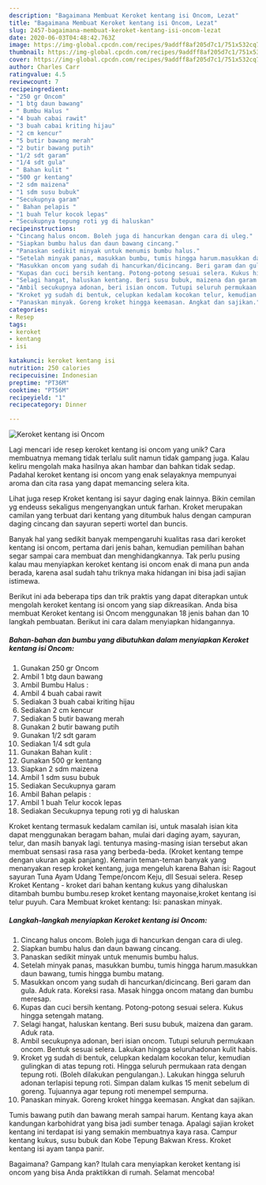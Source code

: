 ```yaml
---
description: "Bagaimana Membuat Keroket kentang isi Oncom, Lezat"
title: "Bagaimana Membuat Keroket kentang isi Oncom, Lezat"
slug: 2457-bagaimana-membuat-keroket-kentang-isi-oncom-lezat
date: 2020-06-03T04:48:42.763Z
image: https://img-global.cpcdn.com/recipes/9addff8af205d7c1/751x532cq70/keroket-kentang-isi-oncom-foto-resep-utama.jpg
thumbnail: https://img-global.cpcdn.com/recipes/9addff8af205d7c1/751x532cq70/keroket-kentang-isi-oncom-foto-resep-utama.jpg
cover: https://img-global.cpcdn.com/recipes/9addff8af205d7c1/751x532cq70/keroket-kentang-isi-oncom-foto-resep-utama.jpg
author: Charles Carr
ratingvalue: 4.5
reviewcount: 7
recipeingredient:
- "250 gr Oncom"
- "1 btg daun bawang"
- " Bumbu Halus "
- "4 buah cabai rawit"
- "3 buah cabai kriting hijau"
- "2 cm kencur"
- "5 butir bawang merah"
- "2 butir bawang putih"
- "1/2 sdt garam"
- "1/4 sdt gula"
- " Bahan kulit "
- "500 gr kentang"
- "2 sdm maizena"
- "1 sdm susu bubuk"
- "Secukupnya garam"
- " Bahan pelapis "
- "1 buah Telur kocok lepas"
- "Secukupnya tepung roti yg di haluskan"
recipeinstructions:
- "Cincang halus oncom. Boleh juga di hancurkan dengan cara di uleg."
- "Siapkan bumbu halus dan daun bawang cincang."
- "Panaskan sedikit minyak untuk menumis bumbu halus."
- "Setelah minyak panas, masukkan bumbu, tumis hingga harum.masukkan daun bawang, tumis hingga bumbu matang."
- "Masukkan oncom yang sudah di hancurkan/dicincang. Beri garam dan gula. Aduk rata. Koreksi rasa. Masak hingga oncom matang dan bumbu meresap."
- "Kupas dan cuci bersih kentang. Potong-potong sesuai selera. Kukus hingga setengah matang."
- "Selagi hangat, haluskan kentang. Beri susu bubuk, maizena dan garam. Aduk rata."
- "Ambil secukupnya adonan, beri isian oncom. Tutupi seluruh permukaan oncom. Bentuk sesuai selera. Lakukan hingga seluruhadonan kulit habis."
- "Kroket yg sudah di bentuk, celupkan kedalam kocokan telur, kemudian gulingkan di atas tepung roti. Hingga seluruh permukaan rata dengan tepung roti. (Boleh dilakukan pengulangan.). Lakukan hingga seluruh adonan terlapisi tepung roti. Simpan dalam kulkas 15 menit sebelum di goreng. Tujuannya agar tepung roti menempel sempurna."
- "Panaskan minyak. Goreng kroket hingga keemasan. Angkat dan sajikan."
categories:
- Resep
tags:
- keroket
- kentang
- isi

katakunci: keroket kentang isi 
nutrition: 250 calories
recipecuisine: Indonesian
preptime: "PT36M"
cooktime: "PT56M"
recipeyield: "1"
recipecategory: Dinner

---
```



![Keroket kentang isi Oncom](https://img-global.cpcdn.com/recipes/9addff8af205d7c1/751x532cq70/keroket-kentang-isi-oncom-foto-resep-utama.jpg)

Lagi mencari ide resep keroket kentang isi oncom yang unik? Cara membuatnya memang tidak terlalu sulit namun tidak gampang juga. Kalau keliru mengolah maka hasilnya akan hambar dan bahkan tidak sedap. Padahal keroket kentang isi oncom yang enak selayaknya mempunyai aroma dan cita rasa yang dapat memancing selera kita.

Lihat juga resep Kroket kentang isi sayur daging enak lainnya. Bikin cemilan yg endeuss sekaligus mengenyangkan untuk farhan. Kroket merupakan camilan yang terbuat dari kentang yang ditumbuk halus dengan campuran daging cincang dan sayuran seperti wortel dan buncis.

Banyak hal yang sedikit banyak mempengaruhi kualitas rasa dari keroket kentang isi oncom, pertama dari jenis bahan, kemudian pemilihan bahan segar sampai cara membuat dan menghidangkannya. Tak perlu pusing kalau mau menyiapkan keroket kentang isi oncom enak di mana pun anda berada, karena asal sudah tahu triknya maka hidangan ini bisa jadi sajian istimewa.


Berikut ini ada beberapa tips dan trik praktis yang dapat diterapkan untuk mengolah keroket kentang isi oncom yang siap dikreasikan. Anda bisa membuat Keroket kentang isi Oncom menggunakan 18 jenis bahan dan 10 langkah pembuatan. Berikut ini cara dalam menyiapkan hidangannya.

<!--inarticleads1-->

##### Bahan-bahan dan bumbu yang dibutuhkan dalam menyiapkan Keroket kentang isi Oncom:

1. Gunakan 250 gr Oncom
1. Ambil 1 btg daun bawang
1. Ambil  Bumbu Halus :
1. Ambil 4 buah cabai rawit
1. Sediakan 3 buah cabai kriting hijau
1. Sediakan 2 cm kencur
1. Sediakan 5 butir bawang merah
1. Gunakan 2 butir bawang putih
1. Gunakan 1/2 sdt garam
1. Sediakan 1/4 sdt gula
1. Gunakan  Bahan kulit :
1. Gunakan 500 gr kentang
1. Siapkan 2 sdm maizena
1. Ambil 1 sdm susu bubuk
1. Sediakan Secukupnya garam
1. Ambil  Bahan pelapis :
1. Ambil 1 buah Telur kocok lepas
1. Sediakan Secukupnya tepung roti yg di haluskan


Kroket kentang termasuk kedalam camilan isi, untuk masalah isian kita dapat menggunakan beragam bahan, mulai dari daging ayam, sayuran, telur, dan masih banyak lagi. tentunya masing-masing isian tersebut akan membuat sensasi rasa rasa yang berbeda-beda. (Kroket kentang tempe dengan ukuran agak panjang). Kemarin teman-teman banyak yang menanyakan resep kroket kentang, juga mengeluh karena Bahan isi: Ragout sayuran Tuna Ayam Udang Tempe/oncom Keju, dll Sesuai selera. Resep Kroket Kentang - kroket dari bahan kentang kukus yang dihaluskan ditambah bumbu bumbu.resep kroket kentang mayonaise,kroket kentang isi telur puyuh. Cara Membuat kroket kentang: Isi: panaskan minyak. 

<!--inarticleads2-->

##### Langkah-langkah menyiapkan Keroket kentang isi Oncom:

1. Cincang halus oncom. Boleh juga di hancurkan dengan cara di uleg.
1. Siapkan bumbu halus dan daun bawang cincang.
1. Panaskan sedikit minyak untuk menumis bumbu halus.
1. Setelah minyak panas, masukkan bumbu, tumis hingga harum.masukkan daun bawang, tumis hingga bumbu matang.
1. Masukkan oncom yang sudah di hancurkan/dicincang. Beri garam dan gula. Aduk rata. Koreksi rasa. Masak hingga oncom matang dan bumbu meresap.
1. Kupas dan cuci bersih kentang. Potong-potong sesuai selera. Kukus hingga setengah matang.
1. Selagi hangat, haluskan kentang. Beri susu bubuk, maizena dan garam. Aduk rata.
1. Ambil secukupnya adonan, beri isian oncom. Tutupi seluruh permukaan oncom. Bentuk sesuai selera. Lakukan hingga seluruhadonan kulit habis.
1. Kroket yg sudah di bentuk, celupkan kedalam kocokan telur, kemudian gulingkan di atas tepung roti. Hingga seluruh permukaan rata dengan tepung roti. (Boleh dilakukan pengulangan.). Lakukan hingga seluruh adonan terlapisi tepung roti. Simpan dalam kulkas 15 menit sebelum di goreng. Tujuannya agar tepung roti menempel sempurna.
1. Panaskan minyak. Goreng kroket hingga keemasan. Angkat dan sajikan.


Tumis bawang putih dan bawang merah sampai harum. Kentang kaya akan kandungan karbohidrat yang bisa jadi sumber tenaga. Apalagi sajian kroket kentang ini terdapat isi yang semakin membuatnya kaya rasa. Campur kentang kukus, susu bubuk dan Kobe Tepung Bakwan Kress. Kroket kentang isi ayam tanpa panir. 

Bagaimana? Gampang kan? Itulah cara menyiapkan keroket kentang isi oncom yang bisa Anda praktikkan di rumah. Selamat mencoba!
